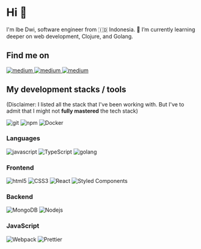 # Hi 👋

I'm Ibe Dwi, software engineer from 🇮🇩 Indonesia. 🌱 I’m currently learning deeper on web development, Clojure, and Golang.

## Find me on

<p>
  <a href="https://www.linkedin.com/in/ibedwi" target="_blank">
     <img alt="medium" src="https://img.shields.io/badge/LinkedIn-0077B5?style=flat-square&logo=linkedin&logoColor=white" />
  </a>
  <a href="https://twitter.com/ibedwi" target="_blank">
     <img alt="medium" src="https://img.shields.io/badge/Twitter-1DA1F2?style=flat-square&logo=twitter&logoColor=white" />
  </a>
  <a href="https://medium.com/@ibedwi" target="_blank">
     <img alt="medium" src="https://img.shields.io/badge/Medium-12100E?style=flat-square&logo=medium&logoColor=white" />
  </a>
</p>

## My development stacks / tools

(Disclaimer: I listed all the stack that I've been working with. But I've to admit that I might not **fully mastered** the tech stack)

<p>
  <img alt="git" src="https://img.shields.io/badge/-Git-F05032?style=flat-square&logo=git&logoColor=white" />
  <img alt="npm" src="https://img.shields.io/badge/-NPM-CB3837?style=flat-square&logo=npm&logoColor=white" />
  <img alt="Docker" src="https://img.shields.io/badge/-Docker-46a2f1?style=flat-square&logo=docker&logoColor=white" />
</p>

### Languages
<p>  
  <img alt="javascript" src="https://img.shields.io/badge/JavaScript-F7DF1E?style=flat-square&logo=javascript&logoColor=black" />
  <img alt="TypeScript" src="https://img.shields.io/badge/-TypeScript-007ACC?style=flat-square&logo=typescript&logoColor=white" />
  <img alt="golang" src="https://img.shields.io/badge/Go-00ADD8?style=flat-square&logo=go&logoColor=white" />
</p>

### Frontend
<p>
  <img alt="html5" src="https://img.shields.io/badge/-HTML5-E34F26?style=flat-square&logo=html5&logoColor=white" />
  <img alt="CSS3" src="https://img.shields.io/badge/CSS3-1572B6?style=flat-square&logo=css3&logoColor=white" />
  <img alt="React" src="https://img.shields.io/badge/-React-45b8d8?style=flat-square&logo=react&logoColor=white" />
  <img alt="Styled Components" src="https://img.shields.io/badge/-Styled_Components-db7092?style=flat-square&logo=styled-components&logoColor=white" />
</p>

### Backend

<p>
  <img alt="MongoDB" src="https://img.shields.io/badge/-MongoDB-13aa52?style=flat-square&logo=mongodb&logoColor=white" />
  <img alt="Nodejs" src="https://img.shields.io/badge/-Nodejs-43853d?style=flat-square&logo=Node.js&logoColor=white" />
</p>

### JavaScript
<p>
  <img alt="Webpack" src="https://img.shields.io/badge/-Webpack-8DD6F9?style=flat-square&logo=webpack&logoColor=white" /> 
  <img alt="Prettier" src="https://img.shields.io/badge/-Prettier-F7B93E?style=flat-square&logo=prettier&logoColor=white" />
  
</p>


<!--
**ibedwi/ibedwi** is a ✨ _special_ ✨ repository because its `README.md` (this file) appears on your GitHub profile.

Here are some ideas to get you started:

- 🔭 I’m currently working on ...
- 🌱 I’m currently learning ...
- 👯 I’m looking to collaborate on ...
- 🤔 I’m looking for help with ...
- 💬 Ask me about ...
- 📫 How to reach me: ...
- 😄 Pronouns: ...
- ⚡ Fun fact: ...
-->
